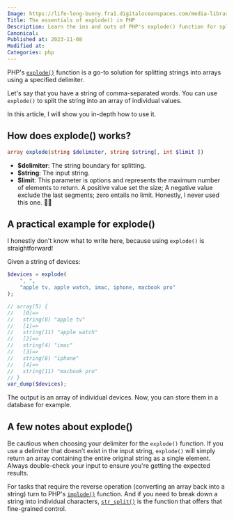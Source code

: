 ```yaml
---
Image: https://life-long-bunny.fra1.digitaloceanspaces.com/media-library/production/245/9dEdV3JeGO4NWMY9bKIHIwyq8bLocm-metacGhwLWV4cGxvZGUuanBn-.jpg
Title: The essentials of explode() in PHP
Description: Learn the ins and outs of PHP's explode() function for splitting strings into arrays.
Canonical: 
Published at: 2023-11-08
Modified at: 
Categories: php
---
```


PHP's [`explode()`](https://www.php.net/explode) function is a go-to solution for splitting strings into arrays using a specified delimiter.

Let's say that you have a string of comma-separated words. You can use `explode()` to split the string into an array of individual values. 

In this article, I will show you in-depth how to use it.

## How does explode() works?

```php
array explode(string $delimiter, string $string[, int $limit ])
```

- **$delimiter**: The string boundary for splitting.
- **$string**: The input string.
- **$limit**: This parameter is options and represents the maximum number of elements to return. A positive value set the size; A negative value exclude the last segments; zero entails no limit. Honestly, I never used this one. 🤷‍♂️

## A practical example for explode()

I honestly don't know what to write here, because using `explode()` is straightforward!

Given a string of devices:

```php
$devices = explode(
    ", ", 
    "apple tv, apple watch, imac, iphone, macbook pro"
);

// array(5) {
//   [0]=>
//   string(8) "apple tv"
//   [1]=>
//   string(11) "apple watch"
//   [2]=>
//   string(4) "imac"
//   [3]=>
//   string(6) "iphone"
//   [4]=>
//   string(11) "macbook pro"
// }
var_dump($devices);
```

The output is an array of individual devices. Now, you can store them in a database for example.

## A few notes about explode()

Be cautious when choosing your delimiter for the `explode()` function. If you use a delimiter that doesn’t exist in the input string, `explode()` will simply return an array containing the entire original string as a single element. Always double-check your input to ensure you're getting the expected results.

For tasks that require the reverse operation (converting an array back into a string) turn to PHP's [`implode()`](https://www.php.net/implode) function. And if you need to break down a string into individual characters, [`str_split()`](https://www.php.net/str_split) is the function that offers that fine-grained control.